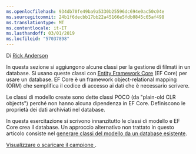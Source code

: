 ```yaml
---
ms.openlocfilehash: 934db70fe49ba9a5330b25596dc694e0ac50c04e
ms.sourcegitcommit: 24b1f6decbb17bb22a45166e5fdb0845c65af498
ms.translationtype: MT
ms.contentlocale: it-IT
ms.lasthandoff: 03/01/2019
ms.locfileid: "57037898"
---
```

Di [Rick Anderson](https://twitter.com/RickAndMSFT)

In questa sezione si aggiungono alcune classi per la gestione di filmati in un database. Si usano queste classi con [Entity Framework Core](/ef/core) (EF Core) per usare un database. EF Core è un framework object-relational mapping (ORM) che semplifica il codice di accesso ai dati che è necessario scrivere.

Le classi di modello create sono dette classi POCO (da "plain-old CLR objects") perché non hanno alcuna dipendenza in EF Core. Definiscono le proprietà dei dati archiviati nel database.

In questa esercitazione si scrivono innanzitutto le classi di modello e EF Core crea il database. Un approccio alternativo non trattato in questo articolo consiste nel [generare classi del modello da un database esistente](/ef/core/get-started/aspnetcore/existing-db).

[Visualizzare o scaricare il campione ](https://github.com/aspnet/Docs/tree/master/aspnetcore/tutorials/razor-pages/razor-pages-start/sample/RazorPagesMovie).
